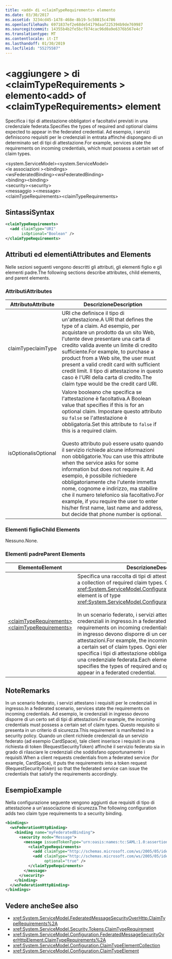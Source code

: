 ```yaml
---
title: <add> di <claimTypeRequirements> elemento
ms.date: 03/30/2017
ms.assetid: 3234cd45-1478-468e-8b19-5c50815c4786
ms.openlocfilehash: 6971837ef2e68de54179daaf225394b9de769987
ms.sourcegitcommit: 14355b4b2fe5bcf874cac96d0a9e6376b567e4c7
ms.translationtype: MT
ms.contentlocale: it-IT
ms.lasthandoff: 01/30/2019
ms.locfileid: "55275587"
---
```

# <a name="add-of-claimtyperequirements-element"></a><span data-ttu-id="7d655-102">\<aggiungere > di \<claimTypeRequirements > elemento</span><span class="sxs-lookup"><span data-stu-id="7d655-102">\<add> of \<claimTypeRequirements> element</span></span>
<span data-ttu-id="7d655-103">Specifica i tipi di attestazione obbligatori e facoltativi previsti in una credenziale federata.</span><span class="sxs-lookup"><span data-stu-id="7d655-103">Specifies the types of required and optional claims expected to appear in the federated credential.</span></span> <span data-ttu-id="7d655-104">Ad esempio, i servizi definiscono requisiti per le credenziali in entrata affinché dispongano di un determinato set di tipi di attestazione.</span><span class="sxs-lookup"><span data-stu-id="7d655-104">For example, services state the requirements on incoming credentials, which must possess a certain set of claim types.</span></span>  
  
 <span data-ttu-id="7d655-105">\<system.ServiceModel></span><span class="sxs-lookup"><span data-stu-id="7d655-105">\<system.ServiceModel></span></span>  
<span data-ttu-id="7d655-106">\<le associazioni ></span><span class="sxs-lookup"><span data-stu-id="7d655-106">\<bindings></span></span>  
<span data-ttu-id="7d655-107">\<wsFederatedBinding></span><span class="sxs-lookup"><span data-stu-id="7d655-107">\<wsFederatedBinding></span></span>  
<span data-ttu-id="7d655-108">\<binding></span><span class="sxs-lookup"><span data-stu-id="7d655-108">\<binding></span></span>  
<span data-ttu-id="7d655-109">\<security></span><span class="sxs-lookup"><span data-stu-id="7d655-109">\<security></span></span>  
<span data-ttu-id="7d655-110">\<messaggio ></span><span class="sxs-lookup"><span data-stu-id="7d655-110">\<message></span></span>  
<span data-ttu-id="7d655-111">\<claimTypeRequirements></span><span class="sxs-lookup"><span data-stu-id="7d655-111">\<claimTypeRequirements></span></span>  
  
## <a name="syntax"></a><span data-ttu-id="7d655-112">Sintassi</span><span class="sxs-lookup"><span data-stu-id="7d655-112">Syntax</span></span>  
  
```xml  
<claimTypeRequirements>
  <add claimType="URI"
       isOptional="Boolean" />
</claimTypeRequirements>
```  
  
## <a name="attributes-and-elements"></a><span data-ttu-id="7d655-113">Attributi ed elementi</span><span class="sxs-lookup"><span data-stu-id="7d655-113">Attributes and Elements</span></span>  
 <span data-ttu-id="7d655-114">Nelle sezioni seguenti vengono descritti gli attributi, gli elementi figlio e gli elementi padre.</span><span class="sxs-lookup"><span data-stu-id="7d655-114">The following sections describe attributes, child elements, and parent elements.</span></span>  
  
### <a name="attributes"></a><span data-ttu-id="7d655-115">Attributi</span><span class="sxs-lookup"><span data-stu-id="7d655-115">Attributes</span></span>  
  
|<span data-ttu-id="7d655-116">Attributo</span><span class="sxs-lookup"><span data-stu-id="7d655-116">Attribute</span></span>|<span data-ttu-id="7d655-117">Descrizione</span><span class="sxs-lookup"><span data-stu-id="7d655-117">Description</span></span>|  
|---------------|-----------------|  
|<span data-ttu-id="7d655-118">claimType</span><span class="sxs-lookup"><span data-stu-id="7d655-118">claimType</span></span>|<span data-ttu-id="7d655-119">URI che definisce il tipo di un'attestazione.</span><span class="sxs-lookup"><span data-stu-id="7d655-119">A URI that defines the type of a claim.</span></span> <span data-ttu-id="7d655-120">Ad esempio, per acquistare un prodotto da un sito Web, l'utente deve presentare una carta di credito valida avente un limite di credito sufficiente.</span><span class="sxs-lookup"><span data-stu-id="7d655-120">For example, to purchase a product from a Web site, the user must present a valid credit card with sufficient credit limit.</span></span> <span data-ttu-id="7d655-121">Il tipo di attestazione in questo caso è l'URI della carta di credito.</span><span class="sxs-lookup"><span data-stu-id="7d655-121">The claim type would be the credit card URI.</span></span>|  
|<span data-ttu-id="7d655-122">isOptional</span><span class="sxs-lookup"><span data-stu-id="7d655-122">isOptional</span></span>|<span data-ttu-id="7d655-123">Valore booleano che specifica se l'attestazione è facoltativa.</span><span class="sxs-lookup"><span data-stu-id="7d655-123">A Boolean value that specifies if this is for an optional claim.</span></span> <span data-ttu-id="7d655-124">Impostare questo attributo su `false` se l'attestazione è obbligatoria.</span><span class="sxs-lookup"><span data-stu-id="7d655-124">Set this attribute to `false` if this is a required claim.</span></span><br /><br /> <span data-ttu-id="7d655-125">Questo attributo può essere usato quando il servizio richiede alcune informazioni non obbligatorie.</span><span class="sxs-lookup"><span data-stu-id="7d655-125">You can use this attribute when the service asks for some information but does not require it.</span></span> <span data-ttu-id="7d655-126">Ad esempio, è possibile richiedere obbligatoriamente che l'utente immetta nome, cognome e indirizzo, ma stabilire che il numero telefonico sia facoltativo.</span><span class="sxs-lookup"><span data-stu-id="7d655-126">For example, if you require the user to enter his/her first name, last name and address, but decide that phone number is optional.</span></span>|  
  
### <a name="child-elements"></a><span data-ttu-id="7d655-127">Elementi figlio</span><span class="sxs-lookup"><span data-stu-id="7d655-127">Child Elements</span></span>  
 <span data-ttu-id="7d655-128">Nessuno.</span><span class="sxs-lookup"><span data-stu-id="7d655-128">None.</span></span>  
  
### <a name="parent-elements"></a><span data-ttu-id="7d655-129">Elementi padre</span><span class="sxs-lookup"><span data-stu-id="7d655-129">Parent Elements</span></span>  
  
|<span data-ttu-id="7d655-130">Elemento</span><span class="sxs-lookup"><span data-stu-id="7d655-130">Element</span></span>|<span data-ttu-id="7d655-131">Descrizione</span><span class="sxs-lookup"><span data-stu-id="7d655-131">Description</span></span>|  
|-------------|-----------------|  
|[<span data-ttu-id="7d655-132">\<claimTypeRequirements></span><span class="sxs-lookup"><span data-stu-id="7d655-132">\<claimTypeRequirements></span></span>](../../../../../docs/framework/configure-apps/file-schema/wcf/claimtyperequirements-for-message.md)|<span data-ttu-id="7d655-133">Specifica una raccolta di tipi di attestazione obbligatori.</span><span class="sxs-lookup"><span data-stu-id="7d655-133">Specifies a collection of required claim types.</span></span> <span data-ttu-id="7d655-134">Ciascun elemento è di tipo <xref:System.ServiceModel.Configuration.ClaimTypeElement>.</span><span class="sxs-lookup"><span data-stu-id="7d655-134">Each element is of type <xref:System.ServiceModel.Configuration.ClaimTypeElement>.</span></span><br /><br /> <span data-ttu-id="7d655-135">In un scenario federato, i servizi attestano i requisiti per le credenziali in ingresso.</span><span class="sxs-lookup"><span data-stu-id="7d655-135">In a federated scenario, services state the requirements on incoming credentials.</span></span> <span data-ttu-id="7d655-136">Ad esempio, le credenziali in ingresso devono disporre di un certo set di tipi di attestazioni.</span><span class="sxs-lookup"><span data-stu-id="7d655-136">For example, the incoming credentials must possess a certain set of claim types.</span></span> <span data-ttu-id="7d655-137">Ogni elemento di questa raccolta specifica i tipi di attestazione obbligatori e facoltativi previsti in una credenziale federata.</span><span class="sxs-lookup"><span data-stu-id="7d655-137">Each element in this collection specifies the types of required and optional claims expected to appear in a federated credential.</span></span>|  
  
## <a name="remarks"></a><span data-ttu-id="7d655-138">Note</span><span class="sxs-lookup"><span data-stu-id="7d655-138">Remarks</span></span>  
 <span data-ttu-id="7d655-139">In un scenario federato, i servizi attestano i requisiti per le credenziali in ingresso.</span><span class="sxs-lookup"><span data-stu-id="7d655-139">In a federated scenario, services state the requirements on incoming credentials.</span></span> <span data-ttu-id="7d655-140">Ad esempio, le credenziali in ingresso devono disporre di un certo set di tipi di attestazioni.</span><span class="sxs-lookup"><span data-stu-id="7d655-140">For example, the incoming credentials must possess a certain set of claim types.</span></span> <span data-ttu-id="7d655-141">Questo requisito si presenta in un criterio di sicurezza.</span><span class="sxs-lookup"><span data-stu-id="7d655-141">This requirement is manifested in a security policy.</span></span> <span data-ttu-id="7d655-142">Quando un client richiede credenziali da un servizio federato (ad esempio CardSpace), tale client inserisce i requisiti in una richiesta di token (RequestSecurityToken) affinché il servizio federato sia in grado di rilasciare le credenziali che soddisfano opportunamente i requisiti.</span><span class="sxs-lookup"><span data-stu-id="7d655-142">When a client requests credentials from a federated service (for example, CardSpace), it puts the requirements into a token request (RequestSecurityToken) so that the federated service can issue the credentials that satisfy the requirements accordingly.</span></span>  
  
## <a name="example"></a><span data-ttu-id="7d655-143">Esempio</span><span class="sxs-lookup"><span data-stu-id="7d655-143">Example</span></span>  
 <span data-ttu-id="7d655-144">Nella configurazione seguente vengono aggiunti due requisiti di tipo di attestazione a un'associazione di sicurezza.</span><span class="sxs-lookup"><span data-stu-id="7d655-144">The following configuration adds two claim type requirements to a security binding.</span></span>  
  
```xml  
<bindings>
  <wsFederationHttpBinding>
    <binding name="myFederatedBinding">
      <security mode="Message">
        <message issuedTokenType="urn:oasis:names:tc:SAML:1.0:assertion">
          <claimTypeRequirements>
            <add claimType="http://schemas.microsoft.com/ws/2005/05/identity/claims/EmailAddress" />
            <add claimType="http://schemas.microsoft.com/ws/2005/05/identity/claims/UserName"
                 optional="true" />
          </claimTypeRequirements>
        </message>
      </security>
    </binding>
  </wsFederationHttpBinding>
</bindings>
```  
  
## <a name="see-also"></a><span data-ttu-id="7d655-145">Vedere anche</span><span class="sxs-lookup"><span data-stu-id="7d655-145">See also</span></span>
- <xref:System.ServiceModel.FederatedMessageSecurityOverHttp.ClaimTypeRequirements%2A>
- <xref:System.ServiceModel.Security.Tokens.ClaimTypeRequirement>
- <xref:System.ServiceModel.Configuration.FederatedMessageSecurityOverHttpElement.ClaimTypeRequirements%2A>
- <xref:System.ServiceModel.Configuration.ClaimTypeElementCollection>
- <xref:System.ServiceModel.Configuration.ClaimTypeElement>
